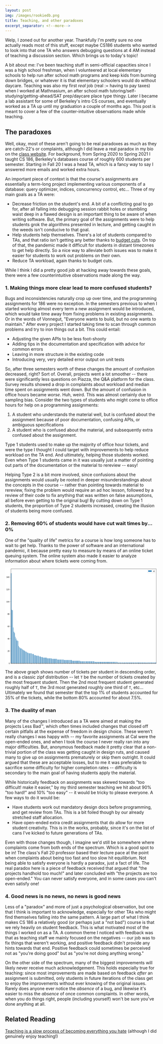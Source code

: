 ```yaml
---
layout: post
img: /images/rookiedb.png
title: Teaching, and other paradoxes
excerpt_separator: <!--more-->
---
```

Welp, I zoned out for another year. Thankfully I'm pretty sure no one actually reads most of this stuff, except maybe CS186 students who wanted to look into that one TA who answers debugging questions at 4 AM instead of teaching a discussion section. Which brings us to today's topic!<!--more-->

A bit about me: I've been teaching stuff in semi-official capacities since I was a high school freshman, when I volunteered at local elementary schools to help run after school math programs and keep kids from burning down bridges, or whatever it is that elementary schoolers would do without daycare. Teaching was also my first *real* job (real := having to pay taxes) when I worked at Mathnasium, an after school math tutoring/self-studying/getting-ahead/SAT prep/daycare place type thingy. Later I became a lab assistant for some of Berkeley's intro CS courses, and eventually worked as a TA up until my graduation a couple of months ago. This post is meant to cover a few of the counter-intuitive observations made while teaching.

## The paradoxes

Well, okay, most of these aren't going to be real paradoxes as much as they are catch-22's or complaints, although I did leave a real paradox in my bio on the [class website](https://cs186berkeley.net/sp21/staff/). For background, from Spring 2020 to Spring 2021 I taught CS 186, Berkeley's databases course of roughly 600 students per semester. Starting in Fall 20 I was a head TA, which is a fancy way to say I answered more emails and worked extra hours.

An important piece of context is that the course's assignments are essentially a term-long project implementing various components of a database: query optimizer, indices, concurrency control, etc... Three of my main goals as a TA were:
- Decrease friction on the student's end. A bit of a conflicting goal to go for, after all falling into debugging session rabbit holes or stumbling waist deep in a flawed design is an important thing to be aware of when writing software. But, the primary goal of the assignments were to help students grok the algorithms presented in lecture, and getting caught in the weeds isn't conducive to that goal.
- Help students help themselves. There's a lot of students compared to TAs, and that ratio isn't getting any better thanks to [budget cuts](https://www.dailycal.org/2022/04/08/a-personal-view-of-uc-berkeleys-eecs-crisis/). On top of that, the pandemic made it difficult for students in distant timezones to get help directly. So a nice way to alleviate both issues was to make it easier for students to work out problems on their own.
- Reduce TA workload, again thanks to budget cuts.

While I think I did a pretty good job at hacking away towards these goals, there were a few counterintuitive observations made along the way.

### 1. Making things more clear lead to more confused students?

Bugs and inconsistencies naturally crop up over time, and the programming assignments for 186 were no exception. In the semesters previous to when I started working almost every term a new assignment would be introduced, which would take time away from fixing problems in existing assignments. Or in the words of Vonnegut, "Everyone wants to build, but no one wants to maintain." After every project I started taking time to scan through common problems and try to iron things out a bit. This could entail:
- Adjusting the given APIs to be less foot-shooty
- Adding tips in the documentation and specification with advice for common errors
- Leaving in more structure in the existing code
- Introducing very, very detailed error output on unit tests

So, after three semesters worth of these changes the amount of confusion decreased, right? Sort of. Overall, projects went a lot smoother -- there were significantly less questions on Piazza, the Q&A platform for the class. Survey results showed a drop in complaints about workload and median time spent on assignments went down. But the amount of confusion in office hours became *worse*. Huh, weird. This was almost certainly due to sampling bias. Consider the two types of students who might come to office hours for help on a programming assignments:
1. A student who understands the material well, but is confused about the assignment because of poor documentation, confusing APIs, or ambiguous specifications
2. A student who is confused about the material, and subsequently extra confused about the assignment.

Type 1 students used to make up the majority of office hour tickets, and were the type I thought I could target with improvements to help reduce workload on the TA end. And ultimately, helping those students worked. Even when Type 1 students came in it was usually just a matter of pointing out parts of the documentation or the material to rereview -- easy!

Helping Type 2 is a bit more involved, since confusions about the assignments would usually be rooted in deeper misunderstandings about the concepts in the course -- rather than pointing towards material to rereview, fixing the problem would require an ad hoc lesson, followed by a review of their code to fix anything that was written on false assumptions, all before even getting to the original bug! By cutting down on Type 1 students, the proportion of Type 2 students increased, creating the illusion of students being more confused.

### 2. Removing 60% of students would have cut wait times by... 0%

One of the "quality of life" metrics for a course is how long someone has to wait to get help. Thanks to the power of software and an international pandemic, it because pretty easy to measure by means of an online ticket queuing system. The online system also made it easier to analyze information about where tickets were coming from.

![](/images/zipf.png)

The above graph shows number of tickets per student in descending order, and is a classic zipf distribution -- let `T` be the number of tickets created by the most frequent student. Then the 2nd most frequent student generated roughly half of `T`, the 3rd most generated roughly one third of `T`, etc... Ultimately we found that semester that the top 1% of students accounted for 35% of the tickets, while the bottom 80% accounted for about 7.5%.

### 3. The duality of man

Many of the changes I introduced as a TA were aimed at making the projects Less Bad™, which often times included changes that closed off certain pitfalls at the expense of freedom in design choice. These weren't really changes I was happy with -- my favorite assignments at Cal were the open-ended ones, and when I took the course I never really ran into any major difficulties. But, anonymous feedback made it pretty clear that a non-trivial portion of the class was getting caught in design ruts, and caused many to give up on assignments prematurely or skip them outright. It could argued that these are acceptable losses, but to me it was preferable to sacrifice some difficulty for higher completion rates -- difficulty is secondary to the main goal of having students apply the material.

While historically feedback on assignments was skewed towards "too difficult! make it easier," by my third semester teaching we hit about 90% "too hard!" and 10% "too easy" -- it would be tricky to please everyone. A few ways to do it would be:
- Have students work out mandatory design docs before programming, and get review from TAs. This is a bit foiled though by our already stretched staff allocation.
- Have open-ended extra credit assignments that do allow for more student creativity. This is in the works, probably, since it's on the list of cans I've kicked to future generations of TAs.

Even with those changes though, I imagine we'd still be somewhere where complaints come from both ends of the spectrum. Which is a good spot to be in! The class's Fall 20 professor based their lecture pace at the point when complaints about being too fast and too slow hit equilibrium. Not being able to satisfy everyone is hardly a paradox, just a fact of life. The real paradox here is a piece of feedback received that argued that "the projects handhold too much!" and later concluded with "the projects are too open-ended." You can never satisfy everyone, and in some cases you can't even satisfy one!

### 4. Good news is no news, no news is good news

Less of a "paradox" and more of just a psychological observation, but one that I think is important to acknowledge, especially for other TAs who might find themselves falling into the same pattern. A large part of what I think makes CS 186 a relatively good (or perhaps just a "not bad") course is that we rely heavily on student feedback. This is what motivated most of the things I worked on as a TA. A common theme I noticed with feedback was that as teaching staff we mainly focused on the negatives -- our job was to fix things that weren't working, and positive feedback didn't provide any hints towards that end. Positive feedback could sometimes be perceived not as "you're doing good" but as "you're not doing anything wrong."

On the other side of the spectrum, many of the biggest improvements will likely never receive much acknowledgement. This holds especially true for teaching: since most improvements are made based on feedback *after* an assignment is submitted, only students in future iterations of the class get to enjoy the improvements without ever knowing of the original issues. Rarely does anyone ever notice the *absence* of a bug, and likewise it's easier to miss the *absence* of once common complaints. In other words, when you do things right, people (including yourself) won't be sure you've done anything at all.

## Related Reading

[Teaching is a slow process of becoming everything you hate](https://dynomight.net/teaching/) (although I did genuinely enjoy teaching!)
